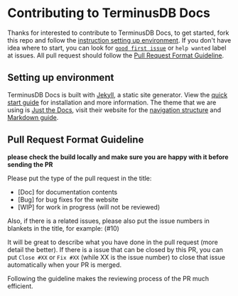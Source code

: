 # Contributing to TerminusDB Docs

Thanks for interested to contribute to TerminusDB Docs, to get started, fork this repo and follow the [instruction setting up environment](#setting-up-dev-environment). If you don't have idea where to start, you can look for [`good first issue`](https://github.com/terminusdb/terminusdb-doc/contribute) or `help wanted` label at issues. All pull request should follow the [Pull Request Format Guideline](#pull-request-format-guideline).

## Setting up environment

TerminusDB Docs is built with [Jekyll](https://jekyllrb.com/), a static site generator. View the [quick start guide](https://jekyllrb.com/docs/) for installation and more information. The theme that we are using is [Just the Docs](https://pmarsceill.github.io/just-the-docs/), visit their website for the [navigation structure](https://pmarsceill.github.io/just-the-docs/docs/navigation-structure/) and [Markdown guide](https://pmarsceill.github.io/just-the-docs/docs/index-test/).

## Pull Request Format Guideline

**please check the build locally and make sure you are happy with it before sending the PR**

Please put the type of the pull request in the title:

* [Doc] for documentation contents
* [Bug] for bug fixes for the website
* [WIP] for work in progress (will not be reviewed)

Also, if there is a related issues, please also put the issue numbers in blankets in the title, for example: (#10)

It will be great to describe what you have done in the pull request (more detail the better). If there is a issue that can be closed by this PR, you can put `Close #XX` or `Fix #XX` (while XX is the issue number) to close that issue automatically when your PR is merged.

Following the guideline makes the reviewing process of the PR much efficient.
